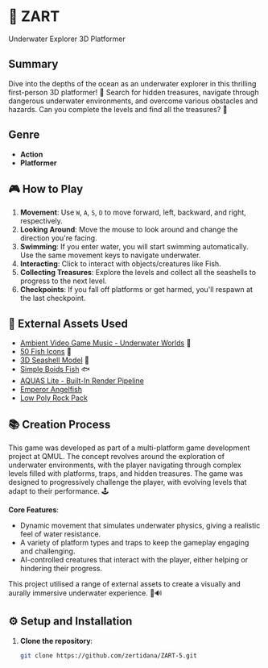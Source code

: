 # 🌊 ZART 
Underwater Explorer 3D Platformer

## Summary
Dive into the depths of the ocean as an underwater explorer in this thrilling first-person 3D platformer! 🧭 Search for hidden treasures, navigate through dangerous underwater environments, and overcome various obstacles and hazards. Can you complete the levels and find all the treasures? 🌟

## Genre
- **Action**
- **Platformer**

## 🎮 How to Play
1. **Movement**: Use `W`, `A`, `S`, `D` to move forward, left, backward, and right, respectively. 
2. **Looking Around**: Move the mouse to look around and change the direction you're facing.
3. **Swimming**: If you enter water, you will start swimming automatically. Use the same movement keys to navigate underwater.
6. **Interacting**: Click to interact with objects/creatures like Fish.
7. **Collecting Treasures**: Explore the levels and collect all the seashells to progress to the next level.
8. **Checkpoints**: If you fall off platforms or get harmed, you'll respawn at the last checkpoint.

## 🎨 External Assets Used
- [Ambient Video Game Music - Underwater Worlds](https://assetstore.unity.com/packages/audio/ambient/nature/ambient-video-game-music-underwater-worlds-220371) 🎵
- [50 Fish Icons]([https://rkuhlf-assets.itch.io/aquatic-animal-models](https://assetstore.unity.com/packages/2d/gui/icons/50-fish-icons-64722)) 🐠
- [3D Seashell Model](https://assetstore.unity.com/packages/3d/characters/animals/fish/3d-seashell-208785) 🐚
- [Simple Boids Fish](https://assetstore.unity.com/packages/3d/characters/animals/simple-boids-flocks-of-birds-fish-and-insects-164188) 🐟
- [AQUAS Lite - Built-In Render Pipeline](https://assetstore.unity.com/packages/vfx/shaders/aquas-lite-built-in-render-pipeline-53519)
- [Emperor Angelfish](https://assetstore.unity.com/packages/3d/characters/animals/fish/emperor-angelfish-263329)
- [Low Poly Rock Pack](https://assetstore.unity.com/packages/3d/environments/low-poly-rock-pack-57874)
  
## 📚 Creation Process
This game was developed as part of a multi-platform game development project at QMUL. The concept revolves around the exploration of underwater environments, with the player navigating through complex levels filled with platforms, traps, and hidden treasures. The game was designed to progressively challenge the player, with evolving levels that adapt to their performance. 🕹️

**Core Features**:
- Dynamic movement that simulates underwater physics, giving a realistic feel of water resistance.
- A variety of platform types and traps to keep the gameplay engaging and challenging.
- AI-controlled creatures that interact with the player, either helping or hindering their progress.

This project utilised a range of external assets to create a visually and aurally immersive underwater experience. 🎨🔊

## ⚙️ Setup and Installation
1. **Clone the repository**:
   ```bash
   git clone https://github.com/zertidana/ZART-5.git


